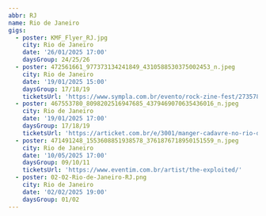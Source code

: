 ```yaml
---
abbr: RJ
name: Rio de Janeiro
gigs:
  - poster: KMF_Flyer_RJ.jpg
    city: Rio de Janeiro
    date: '26/01/2025 17:00'
    daysGroup: 24/25/26
  - poster: 472561661_977373134241849_4310588530375002453_n.jpeg
    city: Rio de Janeiro
    date: '19/01/2025 15:00'
    daysGroup: 17/18/19
    ticketsUrl: 'https://www.sympla.com.br/evento/rock-zine-fest/2735785'
  - poster: 467553780_8098202516947685_4379469070635436016_n.jpeg
    city: Rio de Janeiro
    date: '19/01/2025 17:00'
    daysGroup: 17/18/19
    ticketsUrl: 'https://articket.com.br/e/3001/manger-cadavre-no-rio-de-janeiro'
  - poster: 471491248_1553608851938578_3761876718950151559_n.jpeg
    city: Rio de Janeiro
    date: '10/05/2025 17:00'
    daysGroup: 09/10/11
    ticketsUrl: 'https://www.eventim.com.br/artist/the-exploited/'
  - poster: 02-02-Rio-de-Janeiro-RJ.png
    city: Rio de Janeiro
    date: '02/02/2025 19:00'
    daysGroup: 01/02
---
```


